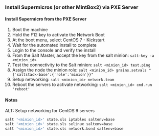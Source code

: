 
### Install Supermicros (or other MintBox2) via PXE Server

#### Install Supermicro from the PXE Server

1. Boot the machine 
2. Hold the F12 key to activate the Network Boot
3. At the boot menu, select CentOS 7 - Kickstart
4. Wait for the automated install to complete
5. Login to the console and verify the install
6. From the Salt Master, accept the key from the salt minion:  `salt-key -a <minion_id>`
7. Test the connectivity to the Salt minion: `salt <minion_id> test.ping`
8. Assign the node the minion role: `salt <minion_id> grains.setvals "{'saltstack-base':{'role':'minion'}}"`
9. Setup networking:  `salt <minion_id> network.team`
10. Reboot the servers to activate networking: `salt <minion_id> cmd.run 'reboot'`

#### Notes

ALT: Setup networking for CentOS 6 servers
```bash
salt '<minion_id>' state.sls iptables saltenv=base
salt '<minion_id>' state.sls selinux saltenv=base
salt '<minion_id>' state.sls network.bond saltenv=base
```
